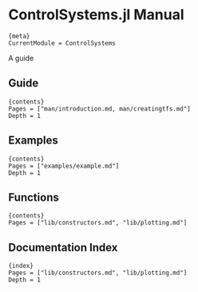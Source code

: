 # ControlSystems.jl Manual

    {meta}
    CurrentModule = ControlSystems
    
A guide
    
## Guide

    {contents}
    Pages = ["man/introduction.md, man/creatingtfs.md"]
    Depth = 1

## Examples
    {contents}
    Pages = ["examples/example.md"]
    Depth = 1

## Functions

    {contents}
    Pages = ["lib/constructors.md", "lib/plotting.md"]

## Documentation Index

    {index}
    Pages = ["lib/constructors.md", "lib/plotting.md"]
    Depth = 1
